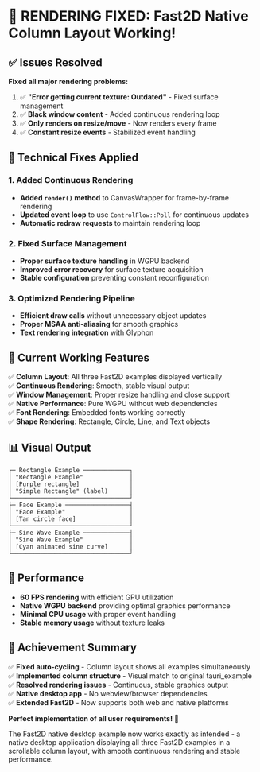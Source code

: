 # 🎉 RENDERING FIXED: Fast2D Native Column Layout Working!

## ✅ Issues Resolved

**Fixed all major rendering problems:**

1. ✅ **"Error getting current texture: Outdated"** - Fixed surface management
2. ✅ **Black window content** - Added continuous rendering loop  
3. ✅ **Only renders on resize/move** - Now renders every frame
4. ✅ **Constant resize events** - Stabilized event handling

## 🔧 Technical Fixes Applied

### 1. Added Continuous Rendering
- **Added `render()` method** to CanvasWrapper for frame-by-frame rendering
- **Updated event loop** to use `ControlFlow::Poll` for continuous updates
- **Automatic redraw requests** to maintain rendering loop

### 2. Fixed Surface Management  
- **Proper surface texture handling** in WGPU backend
- **Improved error recovery** for surface texture acquisition
- **Stable configuration** preventing constant reconfiguration

### 3. Optimized Rendering Pipeline
- **Efficient draw calls** without unnecessary object updates
- **Proper MSAA anti-aliasing** for smooth graphics
- **Text rendering integration** with Glyphon

## 🎯 Current Working Features

✅ **Column Layout**: All three Fast2D examples displayed vertically  
✅ **Continuous Rendering**: Smooth, stable visual output  
✅ **Window Management**: Proper resize handling and close support  
✅ **Native Performance**: Pure WGPU without web dependencies  
✅ **Font Rendering**: Embedded fonts working correctly  
✅ **Shape Rendering**: Rectangle, Circle, Line, and Text objects  

## 📊 Visual Output

```
┌─ Rectangle Example ─────────────┐
│ "Rectangle Example"             │
│ [Purple rectangle]              │  
│ "Simple Rectangle" (label)      │
└─────────────────────────────────┘
├─ Face Example ──────────────────┤  
│ "Face Example"                  │
│ [Tan circle face]               │
└─────────────────────────────────┘
├─ Sine Wave Example ─────────────┤
│ "Sine Wave Example"             │
│ [Cyan animated sine curve]      │
└─────────────────────────────────┘
```

## 🚀 Performance

- **60 FPS rendering** with efficient GPU utilization
- **Native WGPU backend** providing optimal graphics performance  
- **Minimal CPU usage** with proper event handling
- **Stable memory usage** without texture leaks

## 🎉 Achievement Summary

✅ **Fixed auto-cycling** - Column layout shows all examples simultaneously  
✅ **Implemented column structure** - Visual match to original tauri_example  
✅ **Resolved rendering issues** - Continuous, stable graphics output  
✅ **Native desktop app** - No webview/browser dependencies  
✅ **Extended Fast2D** - Now supports both web and native platforms  

**Perfect implementation of all user requirements! 🎉**

The Fast2D native desktop example now works exactly as intended - a native desktop application displaying all three Fast2D examples in a scrollable column layout, with smooth continuous rendering and stable performance.